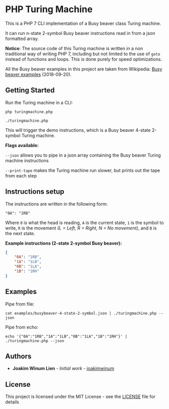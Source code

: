 # PHP Turing Machine

This is a PHP 7 CLI implementation of a Busy beaver class Turing machine.

It can run n-state 2-symbol Busy beaver instructions read in from a json formatted array.

<b>Notice</b>:
The source code of this Turing machine is written in a non traditional way of writing PHP 7, including but not limited to the use of `goto` instead of functions and loops.
This is done purely for speed optimizations.

All the Busy beaver examples in this project are taken from Wikipedia:
[Busy beaver examples](https://en.wikipedia.org/wiki/Busy_beaver#Examples) (2018-09-20).

## Getting Started

Run the Turing machine in a CLI:

```php turingmachine.php```

```./turingmachine.php```

This will trigger the demo instructions, which is a Busy beaver 4-state 2-symbol Turing machine.

<b>Flags available:</b>

```--json```
allows you to pipe in a json array containing the Busy beaver Turing machine instructions

```--print-tape```
makes the Turing machine run slower, but prints out the tape from each step

## Instructions setup

The instructions are written in the following form:

`"0A": "1RB"`

Where `0` is what the head is reading, `A` is the current state, `1` is the symbol to write,
`R` is the movement <i>(L = Left, R = Right, N = No movement)</i>, and `B` is the next state.

<b>Example instructions (2-state 2-symbol Busy beaver):</b>

````json
{
    "0A": "1RB",
    "1A": "1LB",
    "0B": "1LA",
    "1B": "1RH"
}
````

## Examples

Pipe from file:

```cat examples/busybeaver-4-state-2-symbol.json | ./turingmachine.php --json```

Pipe from echo:

```echo '{"0A":"1RB","1A":"1LB","0B":"1LA","1B":"1RH"}' | ./turingmachine.php --json```

## Authors

* **Joakim Winum Lien** - *Initial work* - [joakimwinum](https://github.com/joakimwinum)

## License

This project is licensed under the MIT License - see the [LICENSE](LICENSE) file for details
